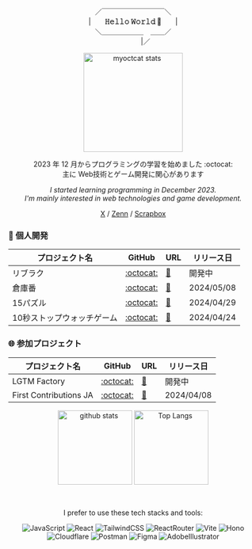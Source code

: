 <div align="center">

／￣￣￣￣￣￣￣￣￣＼  
|　　**𝙷𝚎𝚕𝚕𝚘 𝚆𝚘𝚛𝚕𝚍 🚀**　　|  
＼＿＿＿＿＿＿　＿＿／  
 　 　　 |／

<a href="https://myoctocat.com/"><img alt="myoctcat stats" height="200px" src="https://github.com/kagomen/kagomen/assets/154225199/ca01b64c-7a2b-43db-a1e9-c013bb6ce4d9"></a>

2023 年 12 月からプログラミングの学習を始めました :octocat:  
主に Web技術とゲーム開発に関心があります  

_I started learning programming in December 2023._  
_I'm mainly interested in web technologies and game development._  

[X](https://x.com/kkagomme) / [Zenn](https://zenn.dev/kkagomme) / [Scrapbox](https://scrapbox.io/kagomen/)

<div align="left">

### 🐌 個人開発

| プロジェクト名 | GitHub | URL | リリース日 |
|---|---|---|---|
| リブラク | [:octocat:](https://github.com/kagomen/libraku) | [🚀](https://libraku.pages.dev/) | 開発中 |
| 倉庫番 | [:octocat:](https://github.com/kagomen/sokoban) | [🚀](https://kagomen.github.io/sokoban/) | 2024/05/08 |
| 15パズル | [:octocat:](https://github.com/kagomen/15puzzle) | [🚀](https://kagomen.github.io/15puzzle/) | 2024/04/29 |
| 10秒ストップウォッチゲーム | [:octocat:](https://github.com/kagomen/10second-game) | [🚀](https://kagomen.github.io/10second-game/) | 2024/04/24 |

### 🌐 参加プロジェクト

| プロジェクト名 | GitHub | URL | リリース日 |
|---|---|---|---|
| LGTM Factory | [:octocat:](https://github.com/lgtm-factory/lgtm-factory) | [🚀]() | 開発中 |
| First Contributions JA | [:octocat:](https://github.com/first-contributions-ja/first-contributions-ja.github.io) | [🚀](https://first-contributions-ja.github.io/) | 2024/04/08 |

</div>

<!-- <a href="https://github.com/Platane/snk">
<picture>
  <source media="(prefers-color-scheme: dark)" srcset="./img/snake-dark.svg" />
  <source media="(prefers-color-scheme: light)" srcset="./img/snake.svg" />
  <img alt="github-snake" src="./img/snake.svg" width="640px"/>
</picture>
</a> -->

 <img alt="github stats" height="150px" src="https://github-readme-stats.vercel.app/api?username=kagomen&hide_title=true&text_color=777&bg_color=00000000&theme=gotham" />
 <img alt="Top Langs" height="150px" src="https://github-readme-stats.vercel.app/api/top-langs/?username=kagomen&layout=compact&show_icons=true&card_width=382&title_color=777&text_color=777&bg_color=00000000&theme=gotham" />

&nbsp;

I prefer to use these tech stacks and tools:  

![JavaScript](https://img.shields.io/badge/-JavaScript-F7DF1E.svg?logo=javascript&logoColor=fff&textColor=fff)
![React](https://img.shields.io/badge/-React-61DAFB.svg?logo=react&logoColor=fff)
![TailwindCSS](https://img.shields.io/badge/-Tailwind_CSS-06B6D4.svg?logo=tailwindcss&logoColor=fff)
![ReactRouter](https://img.shields.io/badge/-React_Router-CA4245.svg?logo=reactrouter&logoColor=fff)
![Vite](https://img.shields.io/badge/-Vite-646CFF.svg?logo=vite&logoColor=fff)
![Hono](https://img.shields.io/badge/-Hono-E36002.svg?logo=hono&logoColor=fff)
![Cloudflare](https://img.shields.io/badge/-Cloudflare-F38020.svg?logo=cloudflare&logoColor=fff)
![Postman](https://img.shields.io/badge/-Postman-FF6C37.svg?logo=postman&logoColor=fff)
![Figma](https://img.shields.io/badge/-Figma-F24E1E.svg?logo=figma&logoColor=fff)
![AdobeIllustrator](https://img.shields.io/badge/-Illustrator-FF9A00.svg?logo=adobeillustrator&logoColor=fff)
</div>
